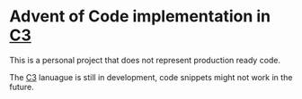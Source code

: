 # Advent of Code implementation in [C3][C3]

This is a personal project that does not represent production ready code.

The [C3][C3] lanuague is still in development, code snippets might not work in the future.

[C3]: https://github.com/c3lang/c3c